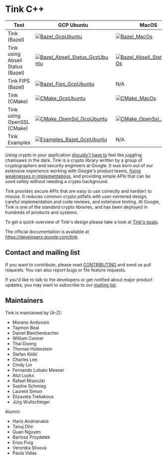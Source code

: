 # Tink C++

<!-- GCP Ubuntu --->

[tink_cc_bazel_badge_gcp_ubuntu]: https://storage.googleapis.com/tink-kokoro-build-badges/tink-cc-bazel-gcp-ubuntu.svg
[tink_cc_bazel_absl_status_badge_gcp_ubuntu]: https://storage.googleapis.com/tink-kokoro-build-badges/tink-cc-bazel-absl-status-gcp-ubuntu.svg
[tink_cc_bazel_fips_badge_gcp_ubuntu]: https://storage.googleapis.com/tink-kokoro-build-badges/tink-cc-bazel-fips-gcp-ubuntu.svg
[tink_cc_cmake_badge_gcp_ubuntu]: https://storage.googleapis.com/tink-kokoro-build-badges/tink-cc-cmake-gcp-ubuntu.svg
[tink_cc_cmake_openssl_badge_gcp_ubuntu]: https://storage.googleapis.com/tink-kokoro-build-badges/tink-cc-cmake-openssl-gcp-ubuntu.svg
[tink_cc_examples_bazel_badge_gcp_ubuntu]: https://storage.googleapis.com/tink-kokoro-build-badges/tink-cc-examples-bazel-gcp-ubuntu.svg

<!-- MacOS --->

[tink_cc_bazel_badge_macos]: https://storage.googleapis.com/tink-kokoro-build-badges/tink-cc-bazel-macos-external.svg
[tink_cc_bazel_absl_status_badge_macos]: https://storage.googleapis.com/tink-kokoro-build-badges/tink-cc-bazel-absl-status-macos-external.svg
[tink_cc_cmake_badge_macos]: https://storage.googleapis.com/tink-kokoro-build-badges/tink-cc-cmake-macos-external.svg
[tink_cc_cmake_openssl_badge_macos]: https://storage.googleapis.com/tink-kokoro-build-badges/tink-cc-cmake-openssl-macos-external.svg

**Test**                         | **GCP Ubuntu**                                                                    | **MacOS**
-------------------------------- | --------------------------------------------------------------------------------- | ---------
Tink (Bazel)                     | [![Bazel_GcpUbuntu][tink_cc_bazel_badge_gcp_ubuntu]](#)                           | [![Bazel_MacOs][tink_cc_bazel_badge_macos]](#)
Tink using Abseil Status (Bazel) | [![Bazel_Abseil_Status_GcpUbuntu][tink_cc_bazel_absl_status_badge_gcp_ubuntu]](#) | [![Bazel_Abseil_Status_MacOs][tink_cc_bazel_absl_status_badge_macos]](#)
Tink FIPS (Bazel)                | [![Bazel_Fips_GcpUbuntu][tink_cc_bazel_fips_badge_gcp_ubuntu]](#)                 | N/A
Tink (CMake)                     | [![CMake_GcpUbuntu][tink_cc_cmake_badge_gcp_ubuntu]](#)                           | [![CMake_MacOs][tink_cc_cmake_badge_macos]](#)
Tink using OpenSSL (CMake)       | [![CMake_OpenSsl_GcpUbuntu][tink_cc_cmake_openssl_badge_gcp_ubuntu]](#)           | [![CMake_OpenSsl_MacOs][tink_cc_cmake_openssl_badge_macos]](#)
Tink Examples                    | [![Examples_Bazel_GcpUbuntu][tink_cc_examples_bazel_badge_gcp_ubuntu]](#)         | N/A

Using crypto in your application [shouldn't have to][devs_are_users_too_slides]
feel like juggling chainsaws in the dark. Tink is a crypto library written by a
group of cryptographers and security engineers at Google. It was born out of our
extensive experience working with Google's product teams,
[fixing weaknesses in implementations](https://github.com/google/wycheproof),
and providing simple APIs that can be used safely without needing a crypto
background.

Tink provides secure APIs that are easy to use correctly and hard(er) to misuse.
It reduces common crypto pitfalls with user-centered design, careful
implementation and code reviews, and extensive testing. At Google, Tink is one
of the standard crypto libraries, and has been deployed in hundreds of products
and systems.

To get a quick overview of Tink's design please take a look at
[Tink's goals](https://developers.google.com/tink/design/goals_of_tink).

The official documentation is available at https://developers.google.com/tink.

[devs_are_users_too_slides]: https://www.usenix.org/sites/default/files/conference/protected-files/hotsec15_slides_green.pdf

## Contact and mailing list

If you want to contribute, please read [CONTRIBUTING](docs/CONTRIBUTING.md) and
send us pull requests. You can also report bugs or file feature requests.

If you'd like to talk to the developers or get notified about major product
updates, you may want to subscribe to our
[mailing list](https://groups.google.com/forum/#!forum/tink-users).

## Maintainers

Tink is maintained by (A-Z):

-   Moreno Ambrosin
-   Taymon Beal
-   Daniel Bleichenbacher
-   William Conner
-   Thai Duong
-   Thomas Holenstein
-   Stefan Kölbl
-   Charles Lee
-   Cindy Lin
-   Fernando Lobato Meeser
-   Atul Luykx
-   Rafael Misoczki
-   Sophie Schmieg
-   Laurent Simon
-   Elizaveta Tretiakova
-   Jürg Wullschleger

Alumni:

-   Haris Andrianakis
-   Tanuj Dhir
-   Quan Nguyen
-   Bartosz Przydatek
-   Enzo Puig
-   Veronika Slívová
-   Paula Vidas
